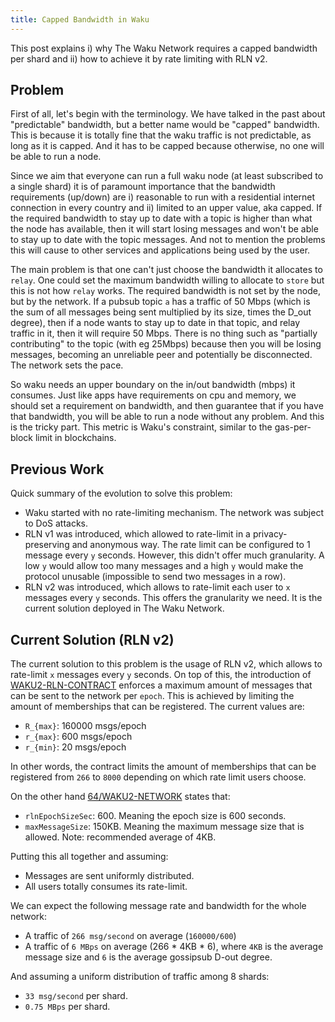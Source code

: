 ```yaml
---
title: Capped Bandwidth in Waku
---
```


This post explains i) why The Waku Network requires a capped bandwidth per shard and ii) how to achieve it by rate limiting with RLN v2.

## Problem

First of all, let's begin with the terminology. We have talked in the past about "predictable" bandwidth, but a better name would be "capped" bandwidth. This is because it is totally fine that the waku traffic is not predictable, as long as it is capped. And it has to be capped because otherwise, no one will be able to run a node.

Since we aim that everyone can run a full waku node (at least subscribed to a single shard) it is of paramount importance that the bandwidth requirements (up/down) are i) reasonable to run with a residential internet connection in every country and ii) limited to an upper value, aka capped. If the required bandwidth to stay up to date with a topic is higher than what the node has available, then it will start losing messages and won't be able to stay up to date with the topic messages. And not to mention the problems this will cause to other services and applications being used by the user.

The main problem is that one can't just choose the bandwidth it allocates to `relay`. One could set the maximum bandwidth willing to allocate to `store` but this is not how `relay` works. The required bandwidth is not set by the node, but by the network. If a pubsub topic `a` has a traffic of 50 Mbps (which is the sum of all messages being sent multiplied by its size, times the D_out degree), then if a node wants to stay up to date in that topic, and relay traffic in it, then it will require 50 Mbps. There is no thing such as "partially contributing" to the topic (with eg 25Mbps) because then you will be losing messages, becoming an unreliable peer and potentially be disconnected. The network sets the pace.

So waku needs an upper boundary on the in/out bandwidth (mbps) it consumes. Just like apps have requirements on cpu and memory, we should set a requirement on bandwidth, and then guarantee that if you have that bandwidth, you will be able to run a node without any problem. And this is the tricky part. This metric is Waku's constraint, similar to the gas-per-block limit in blockchains.

## Previous Work

Quick summary of the evolution to solve this problem:
* Waku started with no rate-limiting mechanism. The network was subject to DoS attacks.
* RLN v1 was introduced, which allowed to rate-limit in a privacy-preserving and anonymous way. The rate limit can be configured to 1 message every `y` seconds. However, this didn't offer much granularity. A low `y` would allow too many messages and a high `y` would make the protocol unusable (impossible to send two messages in a row).
* RLN v2 was introduced, which allows to rate-limit each user to `x` messages every `y` seconds. This offers the granularity we need. It is the current solution deployed in The Waku Network.

## Current Solution (RLN v2)

The current solution to this problem is the usage of RLN v2, which allows to rate-limit `x` messages every `y` seconds. On top of this, the introduction of [WAKU2-RLN-CONTRACT](https://github.com/waku-org/specs/blob/master/standards/core/rln-contract.md) enforces a maximum amount of messages that can be sent to the network per `epoch`. This is achieved by limiting the amount of memberships that can be registered. The current values are:
* `R_{max}`: 160000 msgs/epoch
* `r_{max}`: 600 msgs/epoch
* `r_{min}`: 20 msgs/epoch

In other words, the contract limits the amount of memberships that can be registered from `266` to `8000` depending on which rate limit users choose.

On the other hand [64/WAKU2-NETWORK](https://github.com/vacp2p/rfc-index/blob/main/waku/standards/core/64/network.md) states that:
* `rlnEpochSizeSec`: 600. Meaning the epoch size is 600 seconds.
* `maxMessageSize`: 150KB. Meaning the maximum message size that is allowed. Note: recommended average of 4KB.

Putting this all together and assuming:
* Messages are sent uniformly distributed.
* All users totally consumes its rate-limit.

We can expect the following message rate and bandwidth for the whole network:
* A traffic of `266 msg/second` on average (`160000/600`)
* A traffic of `6 MBps` on average (266 * 4KB * 6), where `4KB` is the average message size and `6` is the average gossipsub D-out degree.

And assuming a uniform distribution of traffic among 8 shards:
* `33 msg/second` per shard.
* `0.75 MBps` per shard. 
